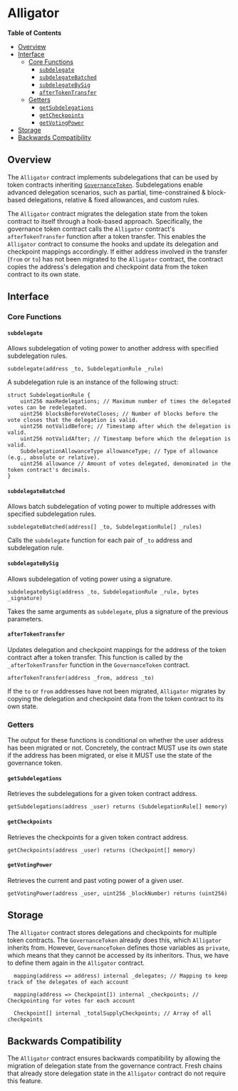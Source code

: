 # Alligator

<!-- START doctoc generated TOC please keep comment here to allow auto update -->
<!-- DON'T EDIT THIS SECTION, INSTEAD RE-RUN doctoc TO UPDATE -->
**Table of Contents**

- [Overview](#overview)
- [Interface](#interface)
  - [Core Functions](#core-functions)
    - [`subdelegate`](#subdelegate)
    - [`subdelegateBatched`](#subdelegatebatched)
    - [`subdelegateBySig`](#subdelegatebysig)
    - [`afterTokenTransfer`](#aftertokentransfer)
  - [Getters](#getters)
    - [`getSubdelegations`](#getsubdelegations)
    - [`getCheckpoints`](#getcheckpoints)
    - [`getVotingPower`](#getvotingpower)
- [Storage](#storage)
- [Backwards Compatibility](#backwards-compatibility)

<!-- END doctoc generated TOC please keep comment here to allow auto update -->

## Overview

The `Alligator` contract implements subdelegations that can be used by token contracts inheriting
[`GovernanceToken`](gov-token.md). Subdelegations enable advanced delegation scenarios, such as partial,
time-constrained & block-based delegations, relative & fixed allowances, and custom rules.

The `Alligator` contract migrates the delegation state from the token contract to itself through a hook-based approach.
Specifically, the governance token contract calls the `Alligator` contract's `afterTokenTransfer` function after a token
transfer. This enables the `Alligator` contract to consume the hooks and update its delegation and checkpoint mappings
accordingly. If either address involved in the transfer (`from` or `to`) has not been migrated to the `Alligator` contract,
the contract copies the address's delegation and checkpoint data from the token contract to its own state.

## Interface

### Core Functions

#### `subdelegate`

Allows subdelegation of voting power to another address with specified subdelegation rules.

```solidity
subdelegate(address _to, SubdelegationRule _rule)
```

A subdelegation rule is an instance of the following struct:

```solidity
struct SubdelegationRule {
    uint256 maxRedelegations; // Maximum number of times the delegated votes can be redelegated.
    uint256 blocksBeforeVoteCloses; // Number of blocks before the vote closes that the delegation is valid.
    uint256 notValidBefore; // Timestamp after which the delegation is valid.
    uint256 notValidAfter; // Timestamp before which the delegation is valid.
    SubdelegationAllowanceType allowanceType; // Type of allowance (e.g., absolute or relative).
    uint256 allowance // Amount of votes delegated, denominated in the token contract's decimals.
}
```

#### `subdelegateBatched`

Allows batch subdelegation of voting power to multiple addresses with specified subdelegation rules.

```solidity
subdelegateBatched(address[] _to, SubdelegationRule[] _rules)
```

Calls the `subdelegate` function for each pair of `_to` address and subdelegation rule.

#### `subdelegateBySig`

Allows subdelegation of voting power using a signature.

```solidity
subdelegateBySig(address _to, SubdelegationRule _rule, bytes _signature)
```

Takes the same arguments as `subdelegate`, plus a signature of the previous parameters.

#### `afterTokenTransfer`

Updates delegation and checkpoint mappings for the address of the token contract after a token transfer. This function
is called by the `_afterTokenTransfer` function in the `GovernanceToken` contract.

```solidity
afterTokenTransfer(address _from, address _to)
```

If the `to` or `from` addresses have not been migrated, `Alligator` migrates by copying the delegation and checkpoint
data from the token contract to its own state.

### Getters

The output for these functions is conditional on whether the user address has been migrated or not. Concretely, the
contract MUST use its own state if the address has been migrated, or else it MUST use the state of the governance token.

#### `getSubdelegations`

Retrieves the subdelegations for a given token contract address.

```solidity
getSubdelegations(address _user) returns (SubdelegationRule[] memory)
```

#### `getCheckpoints`

Retrieves the checkpoints for a given token contract address.

```solidity
getCheckpoints(address _user) returns (Checkpoint[] memory)
```

#### `getVotingPower`

Retrieves the current and past voting power of a given user.

```solidity
getVotingPower(address _user, uint256 _blockNumber) returns (uint256)
```

## Storage

The `Alligator` contract stores delegations and checkpoints for multiple token contracts. The `GovernanceToken` already
does this, which `Alligator` inherits from. However, `GovernanceToken` defines those variables as `private`, which means
that they cannot be accessed by its inheritors. Thus, we have to define them again in the `Alligator` contract.

```solidity
  mapping(address => address) internal _delegates; // Mapping to keep track of the delegates of each account

  mapping(address => Checkpoint[]) internal _checkpoints; // Checkpointing for votes for each account

  Checkpoint[] internal _totalSupplyCheckpoints; // Array of all checkpoints
```

## Backwards Compatibility

The `Alligator` contract ensures backwards compatibility by allowing the migration of delegation state from the
governance contract. Fresh chains that already store delegation state in the `Alligator` contract do not require this
feature.
